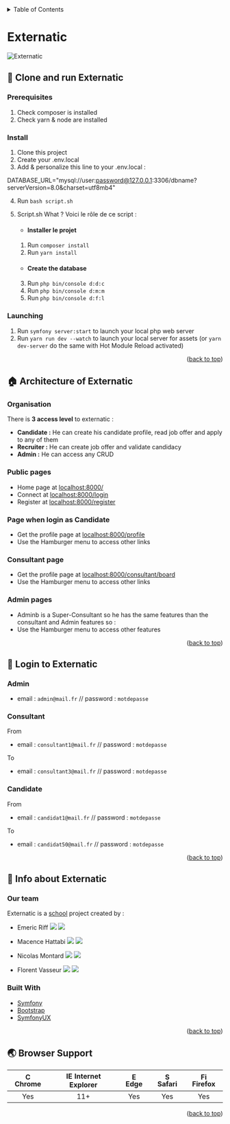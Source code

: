 
<!-- TABLE OF CONTENTS -->
<details>
  <summary>Table of Contents</summary>

- [Externatic](#externatic)
  - [🏃 Clone and run Externatic](#-clone-and-run-externatic)
    - [Prerequisites](#prerequisites)
    - [Install](#install)
    - [Launching](#launching)
  - [🏠 Architecture of Externatic](#-architecture-of-externatic)
    - [Organisation](#organisation)
    - [Public pages](#public-pages)
    - [Page when login as Candidate](#page-when-login-as-candidate)
    - [Consultant page](#consultant-page)
    - [Admin pages](#admin-pages)
  - [🔑 Login to Externatic](#-login-to-externatic)
    - [Admin](#admin)
    - [Consultant](#consultant)
    - [Candidate](#candidate)
  - [📰 Info about Externatic](#-info-about-externatic)
    - [Our team](#our-team)
    - [Built With](#built-with)
  - [🌏 Browser Support](#-browser-support)

</details>


# Externatic

<a name="readme-top"></a>

![Externatic](https://i.imgur.com/zMuSY2p.jpg)

## 🏃 Clone and run Externatic

### Prerequisites

1. Check composer is installed
2. Check yarn & node are installed

### Install

1. Clone this project
2. Create your .env.local
3. Add & personalize this line to your .env.local :

DATABASE_URL="mysql://user:password@127.0.0.1:3306/dbname?serverVersion=8.0&charset=utf8mb4"

4. Run `bash script.sh`
5. Script.sh What ?
Voici le rôle de ce script :

   * #### Installer le projet 
   1. Run `composer install`
   2. Run `yarn install`

   * #### Create the database
   3. Run `php bin/console d:d:c`
   4. Run `php bin/console d:m:m`
   5. Run `php bin/console d:f:l`


### Launching

1. Run `symfony server:start` to launch your local php web server
2. Run `yarn run dev --watch` to launch your local server for assets (or `yarn dev-server` do the same with Hot Module Reload activated)

<p align="right">(<a href="#readme-top">back to top</a>)</p>

## 🏠 Architecture of Externatic

### Organisation
There is **3 access level** to externatic :

* **Candidate :** He can create his candidate profile, read job offer and apply to any of them
* **Recruiter :** He can create job offer and validate candidacy
* **Admin :** He can access any CRUD

### Public pages
* Home page at [localhost:8000/](http://localhost:8000/)
* Connect at [localhost:8000/login](http://localhost:8000/login)
* Register at [localhost:8000/register](http://localhost:8000/register)

### Page when login as Candidate
* Get the profile page at [localhost:8000/profile](http://localhost:8000/candidat/mypage)
* Use the Hamburger menu to access other links

### Consultant page
* Get the profile page at [localhost:8000/consultant/board](http://localhost:8000/consultant/board)
* Use the Hamburger menu to access other links

### Admin pages
* Adminb is a Super-Consultant so he has the same features than the consultant and Admin features so :
* Use the Hamburger menu to access other features

<p align="right">(<a href="#readme-top">back to top</a>)</p>

## 🔑 Login to Externatic

### Admin

* email : `admin@mail.fr` // password : `motdepasse`


### Consultant
From
* email : `consultant1@mail.fr` // password : `motdepasse`


To
* email : `consultant3@mail.fr` // password : `motdepasse`



### Candidate

From
* email : `candidat1@mail.fr` // password : `motdepasse`

To
* email : `candidat50@mail.fr` // password : `motdepasse`

<p align="right">(<a href="#readme-top">back to top</a>)</p>


## 📰 Info about Externatic

### Our team

Externatic is a [school](https://www.wildcodeschool.com/) project created by :

* Emeric Riff  [<img src="https://i.imgur.com/i3QdWQl.png">](https://www.linkedin.com/in/e-riff/)    [<img src="https://i.imgur.com/MXFQZTy.png">](https://github.com/e-riff)


* Macence Hattabi  [<img src="https://i.imgur.com/i3QdWQl.png">](https://www.linkedin.com/in/maxence-hattabi-75033617b/)    [<img src="https://i.imgur.com/MXFQZTy.png">](https://github.com/MaxenceCodeFR)


* Nicolas Montard  [<img src="https://i.imgur.com/i3QdWQl.png">](https://www.linkedin.com/in/nicolas-montard-9ba08a258/)    [<img src="https://i.imgur.com/MXFQZTy.png">](https://github.com/Nicolas-Montard)


* Florent Vasseur  [<img src="https://i.imgur.com/i3QdWQl.png">](https://www.linkedin.com/in/florentvasseur/)    [<img src="https://i.imgur.com/MXFQZTy.png">](https://github.com/Florent-V)




### Built With

* [Symfony](https://github.com/symfony/symfony)
* [Bootstrap](https://getbootstrap.com/)
* [SymfonyUX](https://ux.symfony.com/)

<p align="right">(<a href="#readme-top">back to top</a>)</p>


## 🌏 Browser Support

| <img src="https://user-images.githubusercontent.com/1215767/34348387-a2e64588-ea4d-11e7-8267-a43365103afe.png" alt="Chrome" width="16px" height="16px" /> Chrome | <img src="https://user-images.githubusercontent.com/1215767/34348590-250b3ca2-ea4f-11e7-9efb-da953359321f.png" alt="IE" width="16px" height="16px" /> Internet Explorer | <img src="https://user-images.githubusercontent.com/1215767/34348380-93e77ae8-ea4d-11e7-8696-9a989ddbbbf5.png" alt="Edge" width="16px" height="16px" /> Edge | <img src="https://user-images.githubusercontent.com/1215767/34348394-a981f892-ea4d-11e7-9156-d128d58386b9.png" alt="Safari" width="16px" height="16px" /> Safari | <img src="https://user-images.githubusercontent.com/1215767/34348383-9e7ed492-ea4d-11e7-910c-03b39d52f496.png" alt="Firefox" width="16px" height="16px" /> Firefox |
| :---------: | :---------: | :---------: | :---------: | :---------: |
| Yes | 11+ | Yes | Yes | Yes |

<p align="right">(<a href="#readme-top">back to top</a>)</p>


